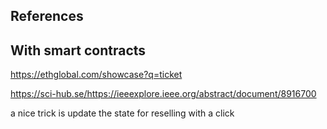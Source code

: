 
## References 

## With smart contracts 

https://ethglobal.com/showcase?q=ticket

https://sci-hub.se/https://ieeexplore.ieee.org/abstract/document/8916700


a nice trick is update the state for reselling with a click

